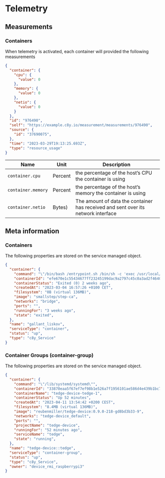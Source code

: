 # Telemetry

## Measurements

### Containers

When telemetry is activated, each container will provided the following measurements

```json
{
  "container": {
    "cpu": {
      "value": 0
    },
    "memory": {
      "value": 0
    },
    "netio": {
      "value": 0
    }
  },
  "id": "976490",
  "self": "https://example.c8y.io/measurement/measurements/976490",
  "source": {
    "id": "37690075",
  },
  "time": "2023-03-29T19:13:25.693Z",
  "type": "resource_usage"
}
```

|Name|Unit|Description|
|----|----|-----------|
|`container.cpu`|Percent|the percentage of the host’s CPU the container is using|
|`container.memory`|Percent|the percentage of the host’s memory the container is using|
|`container.netio`|Bytes)|The amount of data the container has received and sent over its network interface|

## Meta information

### Containers

The following properties are stored on the service managed object.

```json
{
  "container": {
    "command": "\"/bin/bash /entrypoint.sh /bin/sh -c 'exec /usr/local/bin/step-ca --password-file $PWDPATH $CONFIGPATH'\"",
    "containerId": "efe670e1c55434677ff23245199dac9a2797c45c0a3ad2f4640c16e648b5adf1",
    "containerStatus": "Exited (0) 2 weeks ago",
    "createdAt": "2023-03-04 16:57:26 +0100 CET",
    "filesystem": "0B (virtual 136MB)",
    "image": "smallstep/step-ca",
    "networks": "bridge",
    "ports": "",
    "runningFor": "3 weeks ago",
    "state": "exited",
  },
  "name": "gallant_liskov",
  "serviceType": "container",
  "status": "up",
  "type": "c8y_Service"
}
```

### Container Groups (container-group)

The following properties are stored on the service managed object.

```json
{
  "container": {
    "command": "\"/lib/systemd/systemd\"",
    "containerId": "33870eaa5f67ef7ef98b1e526a7f1956101ae586d4e439b1bc75af7986a549ba",
    "containerName": "tedge-device-tedge-1",
    "containerStatus": "Up 52 minutes",
    "createdAt": "2023-04-11 13:54:42 +0200 CEST",
    "filesystem": "8.4MB (virtual 136MB)",
    "image": "reubenmiller/tedge-device:0.9.0-218-gd8bd3b33-9",
    "networks": "tedge-device_default",
    "ports": "",
    "projectName": "tedge-device",
    "runningFor": "52 minutes ago",
    "serviceName": "tedge",
    "state": "running",
  },
  "name": "tedge-device::tedge",
  "serviceType": "container-group",
  "status": "up",
  "type": "c8y_Service",
  "owner": "device_rmi_raspberrypi3"
}
```
